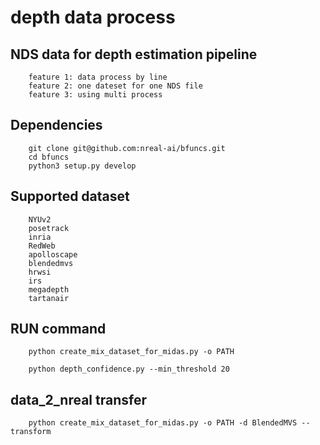 # depth data process
## NDS data for depth estimation pipeline

``` 
    feature 1: data process by line
    feature 2: one dateset for one NDS file
    feature 3: using multi process
```


## Dependencies
```
    git clone git@github.com:nreal-ai/bfuncs.git
    cd bfuncs
    python3 setup.py develop
```

## Supported dataset 
```
    NYUv2
    posetrack
    inria
    RedWeb
    apolloscape
    blendedmvs
    hrwsi
    irs
    megadepth
    tartanair
```

## RUN command
```
    python create_mix_dataset_for_midas.py -o PATH

    python depth_confidence.py --min_threshold 20

```
## data_2_nreal transfer
```
    python create_mix_dataset_for_midas.py -o PATH -d BlendedMVS --transform

```


  